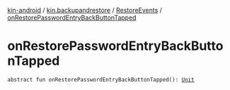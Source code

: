 [kin-android](../../index.md) / [kin.backupandrestore](../index.md) / [RestoreEvents](index.md) / [onRestorePasswordEntryBackButtonTapped](./on-restore-password-entry-back-button-tapped.md)

# onRestorePasswordEntryBackButtonTapped

`abstract fun onRestorePasswordEntryBackButtonTapped(): `[`Unit`](https://kotlinlang.org/api/latest/jvm/stdlib/kotlin/-unit/index.html)